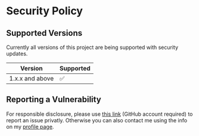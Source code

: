 # Security Policy

## Supported Versions

Currently all versions of this project are
being supported with security updates.

| Version         | Supported          |
| --------------- | ------------------ |
| 1.x.x and above | :white_check_mark: |

## Reporting a Vulnerability

For responsible disclosure, please use [this link](https://github.com/thomasleplus/calendars/security/advisories/new) (GitHub account required) to report an issue privatly. Otherwise you can also contact me using the info on my [profile page](https://github.com/thomasleplus).
